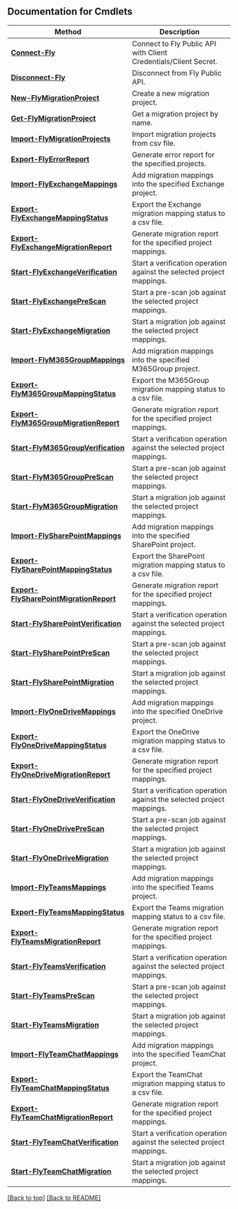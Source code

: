 ## Documentation for Cmdlets

Method | Description
------------- | -------------
[**Connect-Fly**](FlyConnectApi.md#connect-fly) | Connect to Fly Public API with Client Credentials/Client Secret.
[**Disconnect-Fly**](FlyConnectApi.md#disconnect-fly) | Disconnect from Fly Public API.
[**New-FlyMigrationProject**](FlyProjectApi.md#new-flymigrationproject) | Create a new migration project.
[**Get-FlyMigrationProject**](FlyProjectApi.md#get-flymigrationproject) | Get a migration project by name.
[**Import-FlyMigrationProjects**](FlyProjectApi.md#import-flymigrationprojects) | Import migration projects from csv file.
[**Export-FlyErrorReport**](FlyProjectApi.md#export-flyerrorreport) | Generate error report for the specified.projects.
[**Import-FlyExchangeMappings**](FlyExchangeApi.md#import-flyexchangemappings) | Add migration mappings into the specified Exchange project.
[**Export-FlyExchangeMappingStatus**](FlyExchangeApi.md#export-flyexchangemappingstatus) | Export the Exchange migration mapping status to a csv file.
[**Export-FlyExchangeMigrationReport**](FlyExchangeApi.md#export-flyexchangemigrationreport) | Generate migration report for the specified project mappings.
[**Start-FlyExchangeVerification**](FlyExchangeApi.md#start-flyexchangeverification) | Start a verification operation against the selected project mappings.
[**Start-FlyExchangePreScan**](FlyExchangeApi.md#start-flyexchangeprescan) | Start a pre-scan job against the selected project mappings.
[**Start-FlyExchangeMigration**](FlyExchangeApi.md#start-flyexchangemigration) | Start a migration job against the selected project mappings.
[**Import-FlyM365GroupMappings**](FlyM365GroupApi.md#import-flym365groupmappings) | Add migration mappings into the specified M365Group project.
[**Export-FlyM365GroupMappingStatus**](FlyM365GroupApi.md#export-flym365groupmappingstatus) | Export the M365Group migration mapping status to a csv file.
[**Export-FlyM365GroupMigrationReport**](FlyM365GroupApi.md#export-flym365groupmigrationreport) | Generate migration report for the specified project mappings.
[**Start-FlyM365GroupVerification**](FlyM365GroupApi.md#start-flym365groupverification) | Start a verification operation against the selected project mappings.
[**Start-FlyM365GroupPreScan**](FlyM365GroupApi.md#start-flym365groupprescan) | Start a pre-scan job against the selected project mappings.
[**Start-FlyM365GroupMigration**](FlyM365GroupApi.md#start-flym365groupmigration) | Start a migration job against the selected project mappings.
[**Import-FlySharePointMappings**](FlySharePointApi.md#import-flysharepointmappings) | Add migration mappings into the specified SharePoint project.
[**Export-FlySharePointMappingStatus**](FlySharePointApi.md#export-flysharepointmappingstatus) | Export the SharePoint migration mapping status to a csv file.
[**Export-FlySharePointMigrationReport**](FlySharePointApi.md#export-flysharepointmigrationreport) | Generate migration report for the specified project mappings.
[**Start-FlySharePointVerification**](FlySharePointApi.md#start-flysharepointverification) | Start a verification operation against the selected project mappings.
[**Start-FlySharePointPreScan**](FlySharePointApi.md#start-flysharepointprescan) | Start a pre-scan job against the selected project mappings.
[**Start-FlySharePointMigration**](FlySharePointApi.md#start-flysharepointmigration) | Start a migration job against the selected project mappings.
[**Import-FlyOneDriveMappings**](FlyOneDriveApi.md#import-flyonedrivemappings) | Add migration mappings into the specified OneDrive project.
[**Export-FlyOneDriveMappingStatus**](FlyOneDriveApi.md#export-flyonedrivemappingstatus) | Export the OneDrive migration mapping status to a csv file.
[**Export-FlyOneDriveMigrationReport**](FlyOneDriveApi.md#export-flyonedrivemigrationreport) | Generate migration report for the specified project mappings.
[**Start-FlyOneDriveVerification**](FlyOneDriveApi.md#start-flyonedriveverification) | Start a verification operation against the selected project mappings.
[**Start-FlyOneDrivePreScan**](FlyOneDriveApi.md#start-flyonedriveprescan) | Start a pre-scan job against the selected project mappings.
[**Start-FlyOneDriveMigration**](FlyOneDriveApi.md#start-flyonedrivemigration) | Start a migration job against the selected project mappings.
[**Import-FlyTeamsMappings**](FlyTeamsApi.md#import-flyteamsmappings) | Add migration mappings into the specified Teams project.
[**Export-FlyTeamsMappingStatus**](FlyTeamsApi.md#export-flyteamsmappingstatus) | Export the Teams migration mapping status to a csv file.
[**Export-FlyTeamsMigrationReport**](FlyTeamsApi.md#export-flyteamsmigrationreport) | Generate migration report for the specified project mappings.
[**Start-FlyTeamsVerification**](FlyTeamsApi.md#start-flyteamsverification) | Start a verification operation against the selected project mappings.
[**Start-FlyTeamsPreScan**](FlyTeamsApi.md#start-flyteamsprescan) | Start a pre-scan job against the selected project mappings.
[**Start-FlyTeamsMigration**](FlyTeamsApi.md#start-flyteamsmigration) | Start a migration job against the selected project mappings.
[**Import-FlyTeamChatMappings**](FlyTeamChatApi.md#import-flyteamchatmappings) | Add migration mappings into the specified TeamChat project.
[**Export-FlyTeamChatMappingStatus**](FlyTeamChatApi.md#export-flyteamchatmappingstatus) | Export the TeamChat migration mapping status to a csv file.
[**Export-FlyTeamChatMigrationReport**](FlyTeamChatApi.md#export-flyteamchatmigrationreport) | Generate migration report for the specified project mappings.
[**Start-FlyTeamChatVerification**](FlyTeamChatApi.md#start-flyteamchatverification) | Start a verification operation against the selected project mappings.
[**Start-FlyTeamChatMigration**](FlyTeamChatApi.md#start-flyteamchatmigration) | Start a migration job against the selected project mappings.

[[Back to top]](#) [[Back to README]](../README.md)